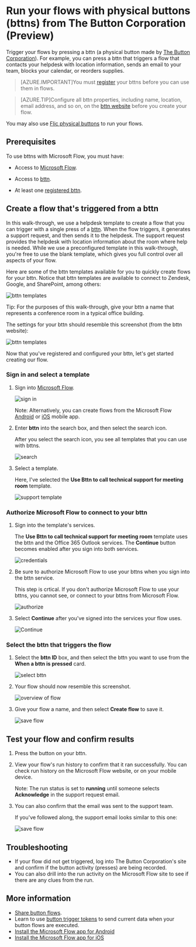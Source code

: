 <properties
    pageTitle="Start flows with bttns | Microsoft Flow"
    description="Learn how to start your flows with a bttn"
    services=""
    suite="flow"
    documentationCenter="na"
    authors="msftman"
    manager="anneta"
    editor=""
    tags=""/>

<tags
   ms.service="flow"
   ms.devlang="na"
   ms.topic="article"
   ms.tgt_pltfrm="na"
   ms.workload="na"
   ms.date="05/30/2017"
   ms.author="deonhe"/>

# Run your flows with physical buttons (bttns) from The Button Corporation (Preview)

Trigger your flows by pressing a bttn (a physical button made by [The Button Corporation](https://my.bt.tn/)). For example, you can press a bttn that triggers a flow that contacts your helpdesk with location information, sends an email to your team, blocks your calendar, or reorders supplies.

>[AZURE.IMPORTANT]You must [register](https://my.bt.tn/) your bttns before you can use them in flows.

>[AZURE.TIP]Configure all bttn properties, including name, location, email address, and so on, on the [bttn website](https://my.bt.tn/) before you create your flow.

You may also use [Flic physical buttons](./flic-button-flows.md) to run your flows.

## Prerequisites

To use bttns with Microsoft Flow, you must have:

- Access to [Microsoft Flow](https://flow.microsoft.com).

- Access to [bttn](https://my.bt.tn/).

- At least one [registered bttn](https://my.bt.tn/).

## Create a flow that's triggered from a bttn

In this walk-through, we use a helpdesk template to create a flow that you can trigger with a single press of a [bttn](https://my.bt.tn/). When the flow triggers, it generates a support request, and then sends it to the helpdesk. The support request provides the helpdesk with location information about the room where help is needed. While we use a preconfigured template in this walk-through, you're free to use the blank template, which gives you full control over all aspects of your flow.

Here are some of the bttn templates available for you to quickly create flows for your bttn. Notice that bttn templates are available to connect to Zendesk, Google, and SharePoint, among others:

![bttn templates](./media/bttn-button-flows/bttn-templates.png)

Tip: For the purposes of this walk-through, give your bttn a name that represents a conference room in a typical office building.

The settings for your bttn should resemble this screenshot (from the bttn website):

![bttn templates](./media/bttn-button-flows/bttn-config.png)

Now that you've registered and configured your bttn, let's get started creating our flow.

### Sign in and select a template

1. Sign into [Microsoft Flow](https://flow.microsoft.com).

     ![sign in](./media/bttn-button-flows/sign-into-flow.png)

     Note: Alternatively, you can create flows from the Microsoft Flow [Android](https://aka.ms/flowmobiledocsandroid) or [iOS](https://aka.ms/flowmobiledocsios) mobile app.

1. Enter **bttn** into the search box, and then select the search icon.

   After you select the search icon, you see all templates that you can use with bttns.

   ![search](./media/bttn-button-flows/bttn-search-template.png)

1. Select a template.

   Here, I've selected the **Use Bttn to call technical support for meeting room** template.

   ![support template](./media/bttn-button-flows/bttn-select-template.png)

### Authorize Microsoft Flow to connect to your bttn

1. Sign into the template's services.

   The **Use Bttn to call technical support for meeting room** template uses the bttn and the Office 365 Outlook services. The **Continue** button becomes enabled after you sign into both services.

     ![credentials](./media/bttn-button-flows/bttn-provide-credentials.png)

1. Be sure to authorize Microsoft Flow to use your bttns when you sign into the bttn service.

   This step is crtical. If you don't authorize Microsoft Flow to use your bttns, you cannot see, or connect to your bttns from Microsoft Flow.

     ![authorize](./media/bttn-button-flows/authorize-bttn.png)

1. Select **Continue** after you've signed into the services your flow uses.

     ![Continue](./media/bttn-button-flows/continue.png)

### Select the bttn that triggers the flow

1. Select the **bttn ID** box, and then select the bttn you want to use from the **When a bttn is pressed** card.

     ![select bttn](./media/bttn-button-flows/bttn-id.png)

1. Your flow should now resemble this screenshot.

     ![overview of flow](./media/bttn-button-flows/bttn-done.png)

1. Give your flow a name, and then select **Create flow** to save it.

     ![save flow](./media/bttn-button-flows/save.png)

## Test your flow and confirm results

1. Press the button on your bttn.

1. View your flow's run history to confirm that it ran successfully. You can check run history on the Microsoft Flow website, or on your mobile device.

   Note: The run status is set to **running** until someone selects **Acknowledge** in the support request email.

1. You can also confirm that the email was sent to the support team.

   If you've followed along, the support email looks similar to this one:

   ![save flow](./media/bttn-button-flows/support-request-email.png)

## Troubleshooting

- If your flow did not get triggered, log into The Button Corporation's site and confirm if the button activity (presses) are being recorded.
- You can also drill into the run activity on the Microsoft Flow site to see if there are any clues from the run.

## More information

- [Share button flows](./share-buttons.md).
- Learn to use [button trigger tokens](./introduction-to-button-trigger-tokens.md) to send current data when your button flows are executed.
- [Install the Microsoft Flow app for Android](https://aka.ms/flowmobiledocsandroid)
- [Install the Microsoft Flow app for iOS](https://aka.ms/flowmobiledocsios)
